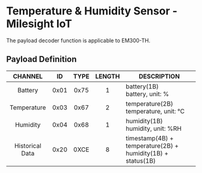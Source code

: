 # Temperature & Humidity Sensor - Milesight IoT

The payload decoder function is applicable to EM300-TH.

## Payload Definition

|     CHANNEL     |  ID  | TYPE | LENGTH | DESCRIPTION                                                 |
| :-------------: | :--: | :--: | :----: | ----------------------------------------------------------- |
|     Battery     | 0x01 | 0x75 |   1    | battery(1B)<br/>battery, unit: %                            |
|   Temperature   | 0x03 | 0x67 |   2    | temperature(2B)<br/>temperature, unit: ℃                    |
|    Humidity     | 0x04 | 0x68 |   1    | humidity(1B)<br/>humidity, unit: %RH                        |
| Historical Data | 0x20 | 0XCE |   8    | timestamp(4B) + temperature(2B) + humidity(1B) + status(1B) |